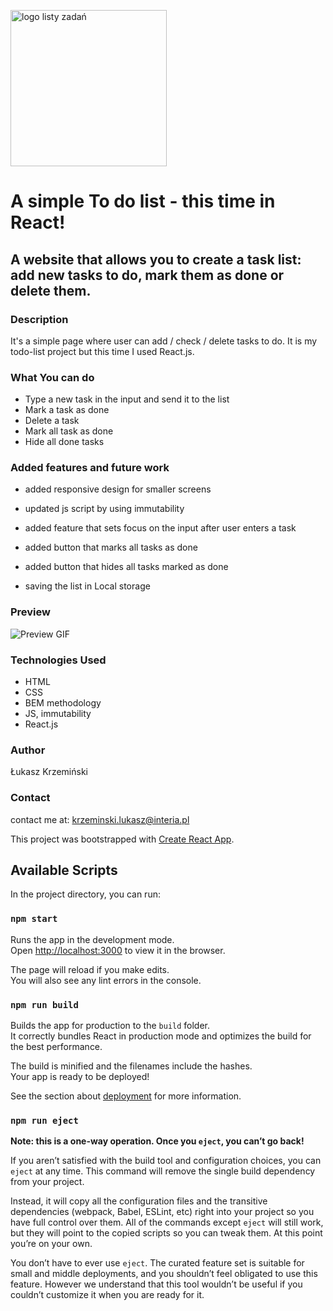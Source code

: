 <a href="https://lukaszkrzeminski.github.io/todo-list/"><img width=250px src="img/logo.png" title="Todo list logo" alt="logo listy zadań"></a>

# A simple To do list - this time in React!

## A website that allows you to create a task list: add new tasks to do, mark them as done or delete them.

### Description
It's a simple page where user can add / check / delete tasks to do. It is my todo-list project but this time I used React.js.

### What You can do

- Type a new task in the input and send it to the list
- Mark a task as done
- Delete a task
- Mark all task as done
- Hide all done tasks

### Added features and future work

- added responsive design for smaller screens
- updated js script by using immutability
- added feature that sets focus on the input after user enters a task
- added button that marks all tasks as done
- added button that hides all tasks marked as done

- saving the list in Local storage

### Preview
![Preview GIF](img/preview.gif)

### Technologies Used

- HTML
- CSS
- BEM methodology
- JS, immutability
- React.js

### Author
Łukasz Krzemiński

### Contact
contact me at: [krzeminski.lukasz@interia.pl](krzeminski.lukasz@interia.pl)

This project was bootstrapped with [Create React App](https://github.com/facebook/create-react-app).

## Available Scripts

In the project directory, you can run:

### `npm start`

Runs the app in the development mode.<br />
Open [http://localhost:3000](http://localhost:3000) to view it in the browser.

The page will reload if you make edits.<br />
You will also see any lint errors in the console.

### `npm run build`

Builds the app for production to the `build` folder.<br />
It correctly bundles React in production mode and optimizes the build for the best performance.

The build is minified and the filenames include the hashes.<br />
Your app is ready to be deployed!

See the section about [deployment](https://facebook.github.io/create-react-app/docs/deployment) for more information.

### `npm run eject`

**Note: this is a one-way operation. Once you `eject`, you can’t go back!**

If you aren’t satisfied with the build tool and configuration choices, you can `eject` at any time. This command will remove the single build dependency from your project.

Instead, it will copy all the configuration files and the transitive dependencies (webpack, Babel, ESLint, etc) right into your project so you have full control over them. All of the commands except `eject` will still work, but they will point to the copied scripts so you can tweak them. At this point you’re on your own.

You don’t have to ever use `eject`. The curated feature set is suitable for small and middle deployments, and you shouldn’t feel obligated to use this feature. However we understand that this tool wouldn’t be useful if you couldn’t customize it when you are ready for it.